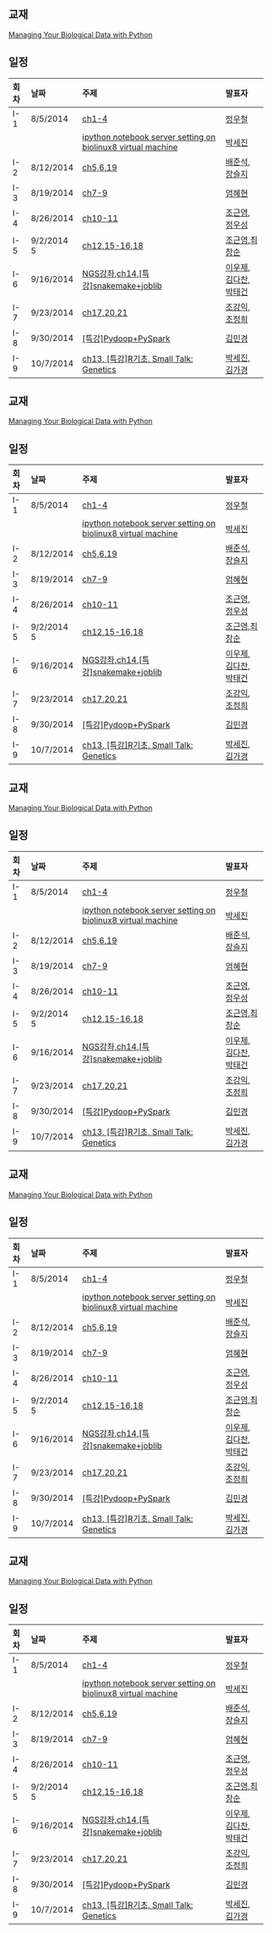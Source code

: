 ## 교재
[Managing Your Biological Data with Python](http://www.crcpress.com/product/isbn/9781439880937)

## 일정
|회차	    |날짜	   |주제	                                                    |발표자	|
|:---	    |:---	   |:---	                                                    |:---	|
|I-1    |8/5/2014  |[ch1-4](d01.md) 	    | [정우철](https://www.facebook.com/juczest) |
|           |          |  [ipython notebook server setting on biolinux8 virtual machine ](d01.md#2._Ipython_notebook_server_setting_on_Biolinux_8_virtual_machine) | [박세진](https://www.facebook.com/sejin.park.794) |
|I-2    |8/12/2014  |[ch5,6,19](d02.md)  | [배준석](https://www.facebook.com/PeterJSBae), [장슬지](https://www.facebook.com/seulji.chang.5)  |
|I-3    |8/19/2014  |[ch7-9](d03.md)  | [엄혜현](https://www.facebook.com/hyehyeon.eum) |
|I-4    |8/26/2014  |[ch10-11](d04.md)  | [조근영](https://www.facebook.com/re4lfl0w),  [정우성](https://www.facebook.com/woosung.chung.52)  |
|I-5    |9/2/2014   5|[ch12,15-16,18](d05.md)  | [조근영](https://www.facebook.com/re4lfl0w),[최창순](https://www.facebook.com/changsoon.choi.3) |
|I-6    |9/16/2014  |[NGS강좌,ch14,[특강]snakemake+joblib](d06.md)  | [이우제](https://www.facebook.com/profile.php?id=100005562469324), [김다찬](https://www.facebook.com/dachan.kim.1), [박태건](https://www.facebook.com/xarus01) |
|I-7    |9/23/2014  |[ch17,20,21](d07.md)  | [조강익](https://www.facebook.com/kangik), [조정희](https://www.facebook.com/jeonghee.jo.37)  |
|I-8    |9/30/2014  |[[특강]Pydoop+PySpark](d08.md)  | [김민경](https://www.facebook.com/mk.kim.904) |
|I-9    |10/7/2014  |[ch13, [특강]R기초, Small Talk: Genetics](d09.md)  | [박세진](https://www.facebook.com/sejin.park.794), [김가경](https://www.facebook.com/irobii) |

## 교재
[Managing Your Biological Data with Python](http://www.crcpress.com/product/isbn/9781439880937)

## 일정
|회차	    |날짜	   |주제	                                                    |발표자	|
|:---	    |:---	   |:---	                                                    |:---	|
|I-1    |8/5/2014  |[ch1-4](d01.md) 	    | [정우철](https://www.facebook.com/juczest) |
|           |          |  [ipython notebook server setting on biolinux8 virtual machine ](d01.md#2._Ipython_notebook_server_setting_on_Biolinux_8_virtual_machine) | [박세진](https://www.facebook.com/sejin.park.794) |
|I-2    |8/12/2014  |[ch5,6,19](d02.md)  | [배준석](https://www.facebook.com/PeterJSBae), [장슬지](https://www.facebook.com/seulji.chang.5)  |
|I-3    |8/19/2014  |[ch7-9](d03.md)  | [엄혜현](https://www.facebook.com/hyehyeon.eum) |
|I-4    |8/26/2014  |[ch10-11](d04.md)  | [조근영](https://www.facebook.com/re4lfl0w),  [정우성](https://www.facebook.com/woosung.chung.52)  |
|I-5    |9/2/2014   5|[ch12,15-16,18](d05.md)  | [조근영](https://www.facebook.com/re4lfl0w),[최창순](https://www.facebook.com/changsoon.choi.3) |
|I-6    |9/16/2014  |[NGS강좌,ch14,[특강]snakemake+joblib](d06.md)  | [이우제](https://www.facebook.com/profile.php?id=100005562469324), [김다찬](https://www.facebook.com/dachan.kim.1), [박태건](https://www.facebook.com/xarus01) |
|I-7    |9/23/2014  |[ch17,20,21](d07.md)  | [조강익](https://www.facebook.com/kangik), [조정희](https://www.facebook.com/jeonghee.jo.37)  |
|I-8    |9/30/2014  |[[특강]Pydoop+PySpark](d08.md)  | [김민경](https://www.facebook.com/mk.kim.904) |
|I-9    |10/7/2014  |[ch13, [특강]R기초, Small Talk: Genetics](d09.md)  | [박세진](https://www.facebook.com/sejin.park.794), [김가경](https://www.facebook.com/irobii) |

## 교재
[Managing Your Biological Data with Python](http://www.crcpress.com/product/isbn/9781439880937)

## 일정
|회차	    |날짜	   |주제	                                                    |발표자	|
|:---	    |:---	   |:---	                                                    |:---	|
|I-1    |8/5/2014  |[ch1-4](d01.md) 	    | [정우철](https://www.facebook.com/juczest) |
|           |          |  [ipython notebook server setting on biolinux8 virtual machine ](d01.md#2._Ipython_notebook_server_setting_on_Biolinux_8_virtual_machine) | [박세진](https://www.facebook.com/sejin.park.794) |
|I-2    |8/12/2014  |[ch5,6,19](d02.md)  | [배준석](https://www.facebook.com/PeterJSBae), [장슬지](https://www.facebook.com/seulji.chang.5)  |
|I-3    |8/19/2014  |[ch7-9](d03.md)  | [엄혜현](https://www.facebook.com/hyehyeon.eum) |
|I-4    |8/26/2014  |[ch10-11](d04.md)  | [조근영](https://www.facebook.com/re4lfl0w),  [정우성](https://www.facebook.com/woosung.chung.52)  |
|I-5    |9/2/2014   5|[ch12,15-16,18](d05.md)  | [조근영](https://www.facebook.com/re4lfl0w),[최창순](https://www.facebook.com/changsoon.choi.3) |
|I-6    |9/16/2014  |[NGS강좌,ch14,[특강]snakemake+joblib](d06.md)  | [이우제](https://www.facebook.com/profile.php?id=100005562469324), [김다찬](https://www.facebook.com/dachan.kim.1), [박태건](https://www.facebook.com/xarus01) |
|I-7    |9/23/2014  |[ch17,20,21](d07.md)  | [조강익](https://www.facebook.com/kangik), [조정희](https://www.facebook.com/jeonghee.jo.37)  |
|I-8    |9/30/2014  |[[특강]Pydoop+PySpark](d08.md)  | [김민경](https://www.facebook.com/mk.kim.904) |
|I-9    |10/7/2014  |[ch13, [특강]R기초, Small Talk: Genetics](d09.md)  | [박세진](https://www.facebook.com/sejin.park.794), [김가경](https://www.facebook.com/irobii) |

## 교재
[Managing Your Biological Data with Python](http://www.crcpress.com/product/isbn/9781439880937)

## 일정
|회차	    |날짜	   |주제	                                                    |발표자	|
|:---	    |:---	   |:---	                                                    |:---	|
|I-1    |8/5/2014  |[ch1-4](d01.md) 	    | [정우철](https://www.facebook.com/juczest) |
|           |          |  [ipython notebook server setting on biolinux8 virtual machine ](d01.md#2._Ipython_notebook_server_setting_on_Biolinux_8_virtual_machine) | [박세진](https://www.facebook.com/sejin.park.794) |
|I-2    |8/12/2014  |[ch5,6,19](d02.md)  | [배준석](https://www.facebook.com/PeterJSBae), [장슬지](https://www.facebook.com/seulji.chang.5)  |
|I-3    |8/19/2014  |[ch7-9](d03.md)  | [엄혜현](https://www.facebook.com/hyehyeon.eum) |
|I-4    |8/26/2014  |[ch10-11](d04.md)  | [조근영](https://www.facebook.com/re4lfl0w),  [정우성](https://www.facebook.com/woosung.chung.52)  |
|I-5    |9/2/2014   5|[ch12,15-16,18](d05.md)  | [조근영](https://www.facebook.com/re4lfl0w),[최창순](https://www.facebook.com/changsoon.choi.3) |
|I-6    |9/16/2014  |[NGS강좌,ch14,[특강]snakemake+joblib](d06.md)  | [이우제](https://www.facebook.com/profile.php?id=100005562469324), [김다찬](https://www.facebook.com/dachan.kim.1), [박태건](https://www.facebook.com/xarus01) |
|I-7    |9/23/2014  |[ch17,20,21](d07.md)  | [조강익](https://www.facebook.com/kangik), [조정희](https://www.facebook.com/jeonghee.jo.37)  |
|I-8    |9/30/2014  |[[특강]Pydoop+PySpark](d08.md)  | [김민경](https://www.facebook.com/mk.kim.904) |
|I-9    |10/7/2014  |[ch13, [특강]R기초, Small Talk: Genetics](d09.md)  | [박세진](https://www.facebook.com/sejin.park.794), [김가경](https://www.facebook.com/irobii) |

## 교재
[Managing Your Biological Data with Python](http://www.crcpress.com/product/isbn/9781439880937)

## 일정
|회차	    |날짜	   |주제	                                                    |발표자	|
|:---	    |:---	   |:---	                                                    |:---	|
|I-1    |8/5/2014  |[ch1-4](d01.md) 	    | [정우철](https://www.facebook.com/juczest) |
|           |          |  [ipython notebook server setting on biolinux8 virtual machine ](d01.md#2._Ipython_notebook_server_setting_on_Biolinux_8_virtual_machine) | [박세진](https://www.facebook.com/sejin.park.794) |
|I-2    |8/12/2014  |[ch5,6,19](d02.md)  | [배준석](https://www.facebook.com/PeterJSBae), [장슬지](https://www.facebook.com/seulji.chang.5)  |
|I-3    |8/19/2014  |[ch7-9](d03.md)  | [엄혜현](https://www.facebook.com/hyehyeon.eum) |
|I-4    |8/26/2014  |[ch10-11](d04.md)  | [조근영](https://www.facebook.com/re4lfl0w),  [정우성](https://www.facebook.com/woosung.chung.52)  |
|I-5    |9/2/2014   5|[ch12,15-16,18](d05.md)  | [조근영](https://www.facebook.com/re4lfl0w),[최창순](https://www.facebook.com/changsoon.choi.3) |
|I-6    |9/16/2014  |[NGS강좌,ch14,[특강]snakemake+joblib](d06.md)  | [이우제](https://www.facebook.com/profile.php?id=100005562469324), [김다찬](https://www.facebook.com/dachan.kim.1), [박태건](https://www.facebook.com/xarus01) |
|I-7    |9/23/2014  |[ch17,20,21](d07.md)  | [조강익](https://www.facebook.com/kangik), [조정희](https://www.facebook.com/jeonghee.jo.37)  |
|I-8    |9/30/2014  |[[특강]Pydoop+PySpark](d08.md)  | [김민경](https://www.facebook.com/mk.kim.904) |
|I-9    |10/7/2014  |[ch13, [특강]R기초, Small Talk: Genetics](d09.md)  | [박세진](https://www.facebook.com/sejin.park.794), [김가경](https://www.facebook.com/irobii) |

